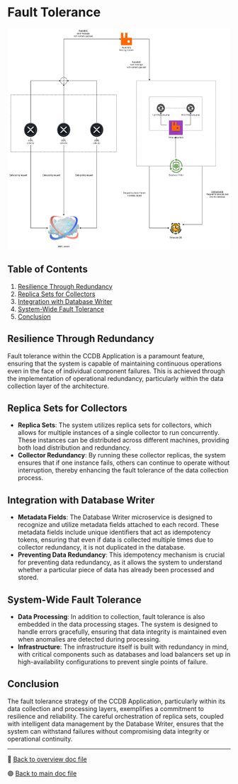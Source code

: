 # Fault Tolerance

<img src="../../public/images/architecture/Robust_collector_v3_2.png" alt="Collector Schema" height="500"/>

## Table of Contents

1. [Resilience Through Redundancy](#resilience-through-redundancy)
2. [Replica Sets for Collectors](#replica-sets-for-collectors)
3. [Integration with Database Writer](#integration-with-database-writer)
4. [System-Wide Fault Tolerance](#system-wide-fault-tolerance)
5. [Conclusion](#conclusion)

## Resilience Through Redundancy

Fault tolerance within the CCDB Application is a paramount feature, ensuring that the system is capable of maintaining continuous operations even in the face of individual component failures. This is achieved through the implementation of operational redundancy, particularly within the data collection layer of the architecture.

## Replica Sets for Collectors

-   **Replica Sets**: The system utilizes replica sets for collectors, which allows for multiple instances of a single collector to run concurrently. These instances can be distributed across different machines, providing both load distribution and redundancy.
-   **Collector Redundancy**: By running these collector replicas, the system ensures that if one instance fails, others can continue to operate without interruption, thereby enhancing the fault tolerance of the data collection process.

## Integration with Database Writer

-   **Metadata Fields**: The Database Writer microservice is designed to recognize and utilize metadata fields attached to each record. These metadata fields include unique identifiers that act as idempotency tokens, ensuring that even if data is collected multiple times due to collector redundancy, it is not duplicated in the database.
-   **Preventing Data Redundancy**: This idempotency mechanism is crucial for preventing data redundancy, as it allows the system to understand whether a particular piece of data has already been processed and stored.

## System-Wide Fault Tolerance

-   **Data Processing**: In addition to collection, fault tolerance is also embedded in the data processing stages. The system is designed to handle errors gracefully, ensuring that data integrity is maintained even when anomalies are detected during processing.
-   **Infrastructure**: The infrastructure itself is built with redundancy in mind, with critical components such as databases and load balancers set up in high-availability configurations to prevent single points of failure.

## Conclusion

The fault tolerance strategy of the CCDB Application, particularly within its data collection and processing layers, exemplifies a commitment to resilience and reliability. The careful orchestration of replica sets, coupled with intelligent data management by the Database Writer, ensures that the system can withstand failures without compromising data integrity or operational continuity.

---

🔵 [Back to overview doc file](./overview.md)

🟣 [Back to main doc file](../../README.md)
